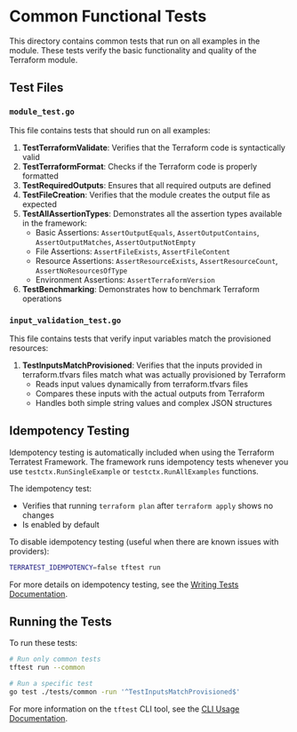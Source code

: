 # Common Functional Tests

This directory contains common tests that run on all examples in the module. These tests verify the basic functionality and quality of the Terraform module.

## Test Files

### `module_test.go`

This file contains tests that should run on all examples:

1. **TestTerraformValidate**: Verifies that the Terraform code is syntactically valid
2. **TestTerraformFormat**: Checks if the Terraform code is properly formatted
3. **TestRequiredOutputs**: Ensures that all required outputs are defined
4. **TestFileCreation**: Verifies that the module creates the output file as expected
5. **TestAllAssertionTypes**: Demonstrates all the assertion types available in the framework:
   - Basic Assertions: `AssertOutputEquals`, `AssertOutputContains`, `AssertOutputMatches`, `AssertOutputNotEmpty`
   - File Assertions: `AssertFileExists`, `AssertFileContent`
   - Resource Assertions: `AssertResourceExists`, `AssertResourceCount`, `AssertNoResourcesOfType`
   - Environment Assertions: `AssertTerraformVersion`
6. **TestBenchmarking**: Demonstrates how to benchmark Terraform operations

### `input_validation_test.go`

This file contains tests that verify input variables match the provisioned resources:

1. **TestInputsMatchProvisioned**: Verifies that the inputs provided in terraform.tfvars files match what was actually provisioned by Terraform
   - Reads input values dynamically from terraform.tfvars files
   - Compares these inputs with the actual outputs from Terraform
   - Handles both simple string values and complex JSON structures

## Idempotency Testing

Idempotency testing is automatically included when using the Terraform Terratest Framework. The framework runs idempotency tests whenever you use `testctx.RunSingleExample` or `testctx.RunAllExamples` functions.

The idempotency test:
- Verifies that running `terraform plan` after `terraform apply` shows no changes
- Is enabled by default

To disable idempotency testing (useful when there are known issues with providers):

```bash
TERRATEST_IDEMPOTENCY=false tftest run
```

For more details on idempotency testing, see the [Writing Tests Documentation](../../../docs/WRITING_TESTS.md#idempotency-testing).

## Running the Tests

To run these tests:

```bash
# Run only common tests
tftest run --common

# Run a specific test
go test ./tests/common -run '^TestInputsMatchProvisioned$'
```

For more information on the `tftest` CLI tool, see the [CLI Usage Documentation](../../../docs/CLI_USAGE.md).